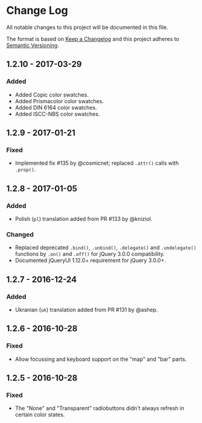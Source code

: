 # Change Log
All notable changes to this project will be documented in this file.

The format is based on [Keep a Changelog](http://keepachangelog.com/) 
and this project adheres to [Semantic Versioning](http://semver.org/).

## 1.2.10 - 2017-03-29
### Added
- Added Copic color swatches.
- Added Prismacolor color swatches.
- Added DIN 6164 color swatches.
- Added ISCC-NBS color swatches.

## 1.2.9 - 2017-01-21
### Fixed
- Implemented fix #135 by @cosmicnet; replaced `.attr()` calls with `.prop()`.

## 1.2.8 - 2017-01-05
### Added
- Polish (`pl`) translation added from PR #133 by @kniziol.
### Changed
- Replaced deprecated `.bind()`, `.unbind()`, `.delegate()` and `.undelegate()`
functions by `.on()` and `.off()` for jQuery 3.0.0 compatibility.
- Documented jQueryUI 1.12.0+ requirement for jQuery 3.0.0+.

## 1.2.7 - 2016-12-24
### Added
- Ukranian (`uk`) translation added from PR #131 by @ashep.

## 1.2.6 - 2016-10-28
### Fixed
- Allow focussing and keyboard support on the "map" and "bar" parts.

## 1.2.5 - 2016-10-28
### Fixed
- The "None" and "Transparent" radiobuttons didn't always refresh in certain
color states.
